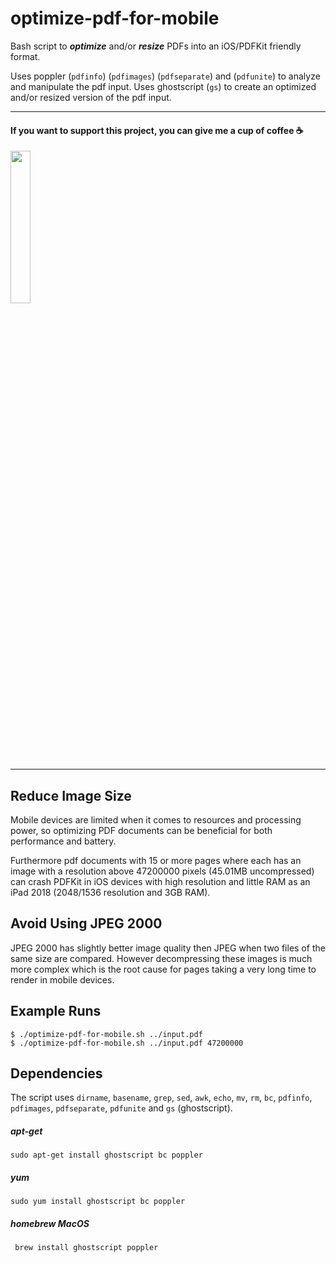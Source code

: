 # optimize-pdf-for-mobile

Bash script to ***optimize*** and/or ***resize*** PDFs into an iOS/PDFKit friendly format.

Uses poppler (`pdfinfo`) (`pdfimages`) (`pdfseparate`) and (`pdfunite`) to analyze and manipulate the pdf input. Uses ghostscript (`gs`) to create an optimized and/or resized version of the pdf input.

----------------------------------------------
#### If you want to support this project, you can give me a cup of coffee :coffee:
<a href="https://www.paypal.com/cgi-bin/webscr?cmd=_s-xclick&hosted_button_id=BGBMGDR5HDSZU">
  <img src="https://ubuntubudgie.org/storage/Budgiess/support_paypal.svg" width="25%">
</a>

----------------------------------------------

## Reduce Image Size

Mobile devices are limited when it comes to resources and processing power, so optimizing PDF documents can be beneficial for both performance and battery.

Furthermore pdf documents with 15 or more pages where each has an image with a resolution above 47200000 pixels (45.01MB uncompressed) can crash PDFKit in iOS devices with high resolution and little RAM as an iPad 2018 (2048/1536 resolution and 3GB RAM).

## Avoid Using JPEG 2000

JPEG 2000 has slightly better image quality then JPEG when two files of the same size are compared. However decompressing these images is much more complex which is the root cause for pages taking a very long time to render in mobile devices.
  
## Example Runs

```
$ ./optimize-pdf-for-mobile.sh ../input.pdf
$ ./optimize-pdf-for-mobile.sh ../input.pdf 47200000
```
## Dependencies

The script uses `dirname`, `basename`, `grep`, `sed`, `awk`, `echo`, `mv`, `rm`,  `bc`, `pdfinfo`, `pdfimages`, `pdfseparate`, `pdfunite` and `gs` (ghostscript).

##### apt-get
```
sudo apt-get install ghostscript bc poppler
```
##### yum
```
sudo yum install ghostscript bc poppler
```
##### homebrew MacOS
```
 brew install ghostscript poppler
``` 